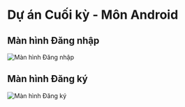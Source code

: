 # Dự án Cuối kỳ - Môn Android

## Màn hình Đăng nhập
![Màn hình Đăng nhập](https://github.com/user-attachments/assets/d4f47882-180b-485f-bd8e-7004c5874c42)

## Màn hình Đăng ký
![Màn hình Đăng ký](https://github.com/user-attachments/assets/b80a8208-451c-46b7-a019-69d7d342c32f)
